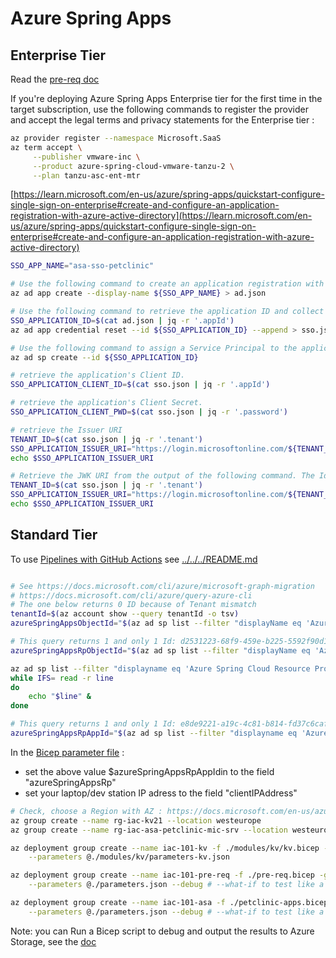 # Azure Spring Apps

## Enterprise Tier

Read the [pre-req doc](https://learn.microsoft.com/en-us/azure/spring-apps/quickstart-deploy-infrastructure-vnet-bicep?tabs=azure-spring-apps-standard#prerequisites)

If you're deploying Azure Spring Apps Enterprise tier for the first time in the target subscription, use the following commands to register the provider and accept the legal terms and privacy statements for the Enterprise tier :
```sh
az provider register --namespace Microsoft.SaaS
az term accept \
     --publisher vmware-inc \
     --product azure-spring-cloud-vmware-tanzu-2 \
     --plan tanzu-asc-ent-mtr
```

[https://learn.microsoft.com/en-us/azure/spring-apps/quickstart-configure-single-sign-on-enterprise#create-and-configure-an-application-registration-with-azure-active-directory](https://learn.microsoft.com/en-us/azure/spring-apps/quickstart-configure-single-sign-on-enterprise#create-and-configure-an-application-registration-with-azure-active-directory)
```sh
SSO_APP_NAME="asa-sso-petclinic"

# Use the following command to create an application registration with AAD
az ad app create --display-name ${SSO_APP_NAME} > ad.json

# Use the following command to retrieve the application ID and collect the client secret:
SSO_APPLICATION_ID=$(cat ad.json | jq -r '.appId')
az ad app credential reset --id ${SSO_APPLICATION_ID} --append > sso.json

# Use the following command to assign a Service Principal to the application registration:
az ad sp create --id ${SSO_APPLICATION_ID}

# retrieve the application's Client ID. 
SSO_APPLICATION_CLIENT_ID=$(cat sso.json | jq -r '.appId')

# retrieve the application's Client Secret. 
SSO_APPLICATION_CLIENT_PWD=$(cat sso.json | jq -r '.password')

# retrieve the Issuer URI
TENANT_ID=$(cat sso.json | jq -r '.tenant')
SSO_APPLICATION_ISSUER_URI="https://login.microsoftonline.com/${TENANT_ID}/v2.0"
echo $SSO_APPLICATION_ISSUER_URI

# Retrieve the JWK URI from the output of the following command. The Identity Service application will use the public JSON Web Keys (JWK) to verify JSON Web Tokens (JWT) issued by Active Directory.
TENANT_ID=$(cat sso.json | jq -r '.tenant')
SSO_APPLICATION_ISSUER_URI="https://login.microsoftonline.com/${TENANT_ID}/discovery/v2.0/keys"
echo $SSO_APPLICATION_ISSUER_URI

```


## Standard Tier

To use [Pipelines with GitHub Actions](https://docs.microsoft.com/en-us/azure/azure-resource-manager/bicep/deploy-github-actions?tabs=CLI) see [../../../README.md](../../README.md)
```sh

# See https://docs.microsoft.com/cli/azure/microsoft-graph-migration
# https://docs.microsoft.com/cli/azure/query-azure-cli
# The one below returns 0 ID because of Tenant mismatch
tenantId=$(az account show --query tenantId -o tsv)
azureSpringAppsObjectId="$(az ad sp list --filter "displayName eq 'Azure Spring Cloud Resource Provider'" --query "[?appDisplayName=='Azure Spring Cloud Resource Provider']" --query "[?appOwnerTenantId=='$tenantId'].id" -o tsv | head -1)"

# This query returns 1 and only 1 Id: d2531223-68f9-459e-b225-5592f90d145e
azureSpringAppsRpObjectId="$(az ad sp list --filter "displayName eq 'Azure Spring Cloud Resource Provider'" --query "[?appDisplayName=='Azure Spring Cloud Resource Provider'].id" -o tsv | head -1)"

az ad sp list --filter "displayname eq 'Azure Spring Cloud Resource Provider'" --query "[?appDisplayName=='Azure Spring Cloud Resource Provider'].id" -o tsv |
while IFS= read -r line
do
    echo "$line" &
done

# This query returns 1 and only 1 Id: e8de9221-a19c-4c81-b814-fd37c6caf9d2
azureSpringAppsRpAppId="$(az ad sp list --filter "displayname eq 'Azure Spring Cloud Resource Provider'" --query "[?appDisplayName=='Azure Spring Cloud Resource Provider'].appId" -o tsv | head -1)"
```

In the [Bicep parameter file](./parameters.json) :
- set the above value $azureSpringAppsRpAppIdin to the field "azureSpringAppsRp"
- set your laptop/dev station IP adress to the field "clientIPAddress"


```sh
# Check, choose a Region with AZ : https://docs.microsoft.com/en-us/azure/availability-zones/az-overview#azure-regions-with-availability-zones
az group create --name rg-iac-kv21 --location westeurope
az group create --name rg-iac-asa-petclinic-mic-srv --location westeurope

az deployment group create --name iac-101-kv -f ./modules/kv/kv.bicep -g rg-iac-kv \
    --parameters @./modules/kv/parameters-kv.json

az deployment group create --name iac-101-pre-req -f ./pre-req.bicep -g rg-iac-asa-petclinic-mic-srv \
    --parameters @./parameters.json --debug # --what-if to test like a dry-run

az deployment group create --name iac-101-asa -f ./petclinic-apps.bicep -g rg-iac-asa-petclinic-mic-srv \
    --parameters @./parameters.json --debug # --what-if to test like a dry-run    
```

Note: you can Run a Bicep script to debug and output the results to Azure Storage, see the [doc](https://docs.microsoft.com/en-us/azure/azure-resource-manager/bicep/deployment-script-bicep#sample-bicep-files)

